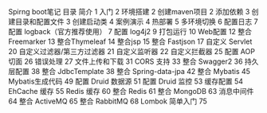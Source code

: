 Spirng boot笔记
目录
简介	1
入门	2
环境搭建	2
创建maven项目	2
添加依赖	3
创建目录和配置文件	3
创建启动类	4
案例演示	4
热部署	5
多环境切换	6
配置日志	7
配置 logback（官方推荐使用）	7
配置 log4j2	9
打包运行	10
Web配置	12
整合Freemarker	13
整合Thymeleaf	14
整合jsp	15
整合 Fastjson	17
自定义 Servlet	20
自定义过滤器/第三方过滤器	21
自定义监听器	22
自定义拦截器	25
配置 AOP 切面	26
错误处理	27
文件上传和下载	31
CORS 支持	33
整合 Swagger2	36
持久层配置	38
整合 JdbcTemplate	38
整合 Spring-data-jpa	42
整合 Mybatis	45
Mybatis生成代码	49
配置 Druid 数据源	51
配置 Druid 监控	53
缓存配置	54
EhCache 缓存	55
Redis 缓存	60
整合 Redis	61
整合 MongoDB	63
消息中间件	64
整合 ActiveMQ	65
整合 RabbitMQ	68
Lombok 简单入门	75

